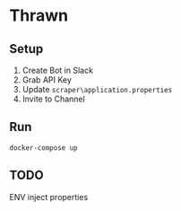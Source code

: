 # Thrawn #

## Setup ##

1. Create Bot in Slack
2. Grab API Key
3. Update `scraper\application.properties`
4. Invite to Channel

## Run ##

`docker-compose up`

## TODO ##

ENV inject properties